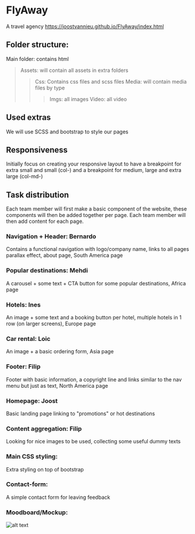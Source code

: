 # FlyAway
A travel agency
https://joostvannieu.github.io/FlyAway/index.html

## Folder structure:
Main folder: contains html
 > Assets: will contain all assets in extra folders
 >> Css: Contains css files and scss files
 >> Media: will contain media files by type
 >>> Imgs: all images
 >>> Video: all video
 
 ## Used extras
 We will use SCSS and bootstrap to style our pages
 
## Responsiveness
Initially  focus on creating your responsive layout to have a breakpoint for extra small and small (col-) and a breakpoint for medium, large and extra large (col-md-)

## Task distribution
Each team member will first make a basic component of the website, these components will then be added together per page.
Each team member will then add content for each page.

### Navigation + Header: Bernardo
Contains a functional navigation with logo/company name, links to all pages
parallax effect, about page, South America page
### Popular destinations: Mehdi
A carousel + some text + CTA button for some popular destinations, Africa page
### Hotels: Ines
An image + some text and a booking button per hotel, multiple hotels in 1 row (on larger screens), Europe page
### Car rental: Loic
An image + a basic ordering form, Asia page
### Footer: Filip
Footer with basic information, a copyright line and links similar to the nav menu but just as text, North America page
### Homepage: Joost
Basic landing page linking to "promotions" or hot destinations
### Content aggregation: Filip
Looking for nice images to be used, collecting some useful dummy texts
### Main CSS styling: 
Extra styling on top of bootstrap
### Contact-form: 
A simple contact form for leaving feedback

### Moodboard/Mockup: 
![alt text](https://github.com/joostvannieu/FlyAway/blob/master/Resources/Schema.png)
